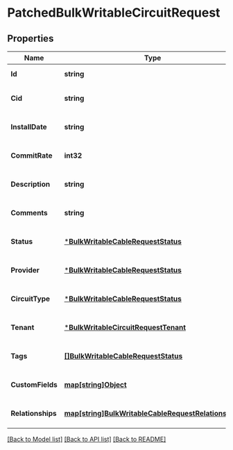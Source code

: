 # PatchedBulkWritableCircuitRequest

## Properties
Name | Type | Description | Notes
------------ | ------------- | ------------- | -------------
**Id** | **string** |  | [default to null]
**Cid** | **string** |  | [optional] [default to null]
**InstallDate** | **string** |  | [optional] [default to null]
**CommitRate** | **int32** |  | [optional] [default to null]
**Description** | **string** |  | [optional] [default to null]
**Comments** | **string** |  | [optional] [default to null]
**Status** | [***BulkWritableCableRequestStatus**](BulkWritableCableRequest_status.md) |  | [optional] [default to null]
**Provider** | [***BulkWritableCableRequestStatus**](BulkWritableCableRequest_status.md) |  | [optional] [default to null]
**CircuitType** | [***BulkWritableCableRequestStatus**](BulkWritableCableRequest_status.md) |  | [optional] [default to null]
**Tenant** | [***BulkWritableCircuitRequestTenant**](BulkWritableCircuitRequest_tenant.md) |  | [optional] [default to null]
**Tags** | [**[]BulkWritableCableRequestStatus**](BulkWritableCableRequest_status.md) |  | [optional] [default to null]
**CustomFields** | [**map[string]Object**](.md) |  | [optional] [default to null]
**Relationships** | [**map[string]BulkWritableCableRequestRelationships**](BulkWritableCableRequest_relationships.md) |  | [optional] [default to null]

[[Back to Model list]](../README.md#documentation-for-models) [[Back to API list]](../README.md#documentation-for-api-endpoints) [[Back to README]](../README.md)

